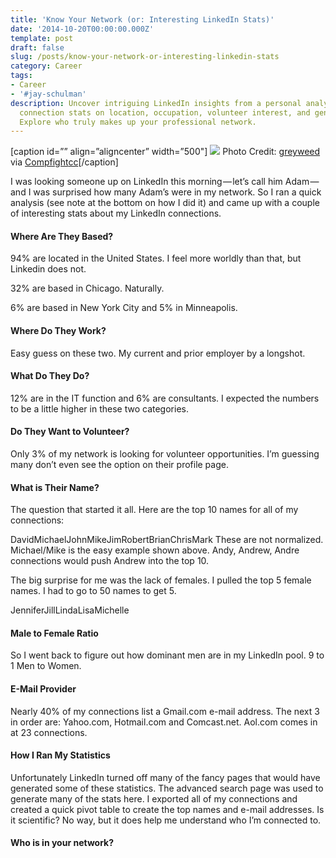 ```yaml
---
title: 'Know Your Network (or: Interesting LinkedIn Stats)'
date: '2014-10-20T00:00:00.000Z'
template: post
draft: false
slug: /posts/know-your-network-or-interesting-linkedin-stats
category: Career
tags:
- Career
- '#jay-schulman'
description: Uncover intriguing LinkedIn insights from a personal analysis, revealing
  connection stats on location, occupation, volunteer interest, and gender ratio.
  Explore who truly makes up your professional network.
---
```

[caption id=”” align=”aligncenter” width=”500"]
![](__GHOST_URL__/content/images/max/800/0-M9b1QT3K-tyO6ECl.jpg)
Photo Credit: [greyweed](https://www.flickr.com/photos/21986855@N07/7607705630/) via [Compfight](http://compfight.com)[cc](https://creativecommons.org/licenses/by/2.0/)[/caption]

I was looking someone up on LinkedIn this morning — let’s call him Adam — and I was surprised how many Adam’s were in my network. So I ran a quick analysis (see note at the bottom on how I did it) and came up with a couple of interesting stats about my LinkedIn connections.

#### Where Are They Based?

94% are located in the United States. I feel more worldly than that, but Linkedin does not.

32% are based in Chicago. Naturally.

6% are based in New York City and 5% in Minneapolis.

#### Where Do They Work?

Easy guess on these two. My current and prior employer by a longshot.

#### What Do They Do?

12% are in the IT function and 6% are consultants. I expected the numbers to be a little higher in these two categories.

#### Do They Want to Volunteer?

Only 3% of my network is looking for volunteer opportunities. I’m guessing many don’t even see the option on their profile page.

#### What is Their Name?

The question that started it all. Here are the top 10 names for all of my connections:

 DavidMichaelJohnMikeJimRobertBrianChrisMark
These are not normalized. Michael/Mike is the easy example shown above. Andy, Andrew, Andre connections would push Andrew into the top 10.

The big surprise for me was the lack of females. I pulled the top 5 female names. I had to go to 50 names to get 5.

JenniferJillLindaLisaMichelle

#### Male to Female Ratio

So I went back to figure out how dominant men are in my LinkedIn pool. 9 to 1 Men to Women.

#### E-Mail Provider

Nearly 40% of my connections list a Gmail.com e-mail address. The next 3 in order are: Yahoo.com, Hotmail.com and Comcast.net. Aol.com comes in at 23 connections.

#### How I Ran My Statistics

Unfortunately LinkedIn turned off many of the fancy pages that would have generated some of these statistics. The advanced search page was used to generate many of the stats here. I exported all of my connections and created a quick pivot table to create the top names and e-mail addresses. Is it scientific? No way, but it does help me understand who I’m connected to.

#### Who is in your network?